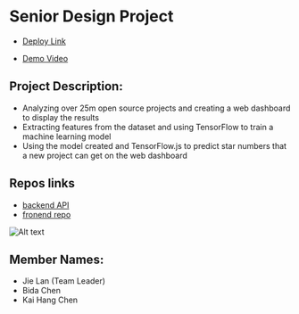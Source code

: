 # Senior Design Project
- [Deploy Link](https://open-source-searching-platform.web.app/)

- [Demo Video](https://imgur.com/eonck2G)

## Project Description:
- Analyzing over 25m open source projects and creating a web dashboard to display the results
- Extracting features from the dataset and using TensorFlow to train a machine learning model
- Using the model created and TensorFlow.js to predict star numbers that a new project can get on the web dashboard

## Repos links
- [backend API](https://github.com/JiejayLan/repo_search_engine)
- [fronend repo](https://github.com/Kaihchen1230/senior-design-frontend)

![Alt text](./git_demo/searchResult.jpg "Title")

## Member Names:
- Jie Lan (Team Leader)
- Bida Chen
- Kai Hang Chen
